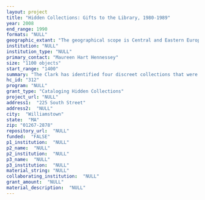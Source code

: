 ```yaml
--- 
layout: project 
title: "Hidden Collections: Gifts to the Library, 1980-1989"
year: 2008
end_range: 1990
formats: "NULL"
geographic_extant: "The geographical scope is Central and Eastern Europe."
institution: "NULL"
institution_type: "NULL"
primary_contact: "Maureen Hart Hennessey"
size: "1100 objects"
start_range: "1400"
summary: "The Clark has identified four discreet collections that were gifts to the library in its backlog of uncataloged materials that it would like to address with a CLIR grant: the Whitney S. Stoddard and S. Lane Faison gifts of Kleine Kunstf_hrer, German-language guides to Central European monuments published from 1934- present (ca. 700 titles); the George Heard Hamilton gift of materials covering modern European art (ca. 200 titles); the Wilhelmine Corinth Klopfer gift of materials related to the career of her father, Lovis Corinth, the German impressionist painter (ca. 100 titles); and a group of review copies of exhibition catalogues of contemporary art given to the library by numerous Eastern European museums and galleries, primarily Slovenian, during the 1980s, when the Clark housed the editorial offices of the Bibliography of the History of Art (ca. 100 titles)."
hc_id: "312"
program: "NULL"
grant_type: "Cataloging Hidden Collections"
project_url: "NULL"
address1:  "225 South Street"
address2:  "NULL"
city:  "Williamstown"
state:  "MA"
zip: "01267-2878"
repository_url:  "NULL"
funded:  "FALSE"
p1_institution:  "NULL"
p2_name:  "NULL"
p2_institution:  "NULL"
p3_name:  "NULL"
p3_institution:  "NULL"
material_string: "NULL"
collaborating_institution:  "NULL"
grant_amount:  "NULL"
material_description:  "NULL"
---
```

